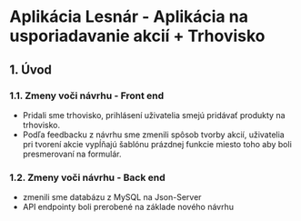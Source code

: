 # Aplikácia Lesnár - Aplikácia na usporiadavanie akcií + Trhovisko
## 1. Úvod 
### 1.1. Zmeny voči návrhu - Front end
- Pridali sme trhovisko, prihlásení uživatelia smejú pridávať produkty na trhovisko.
- Podľa feedbacku z návrhu sme zmenili spôsob tvorby akcií, uživatelia pri tvorení akcie vypĺňajú šablónu prázdnej funkcie miesto toho aby boli presmerovaní na formulár.
### 1.2. Zmeny voči návrhu - Back end
- zmenili sme databázu z MySQL na Json-Server
- API endpointy boli prerobené na základe nového návrhu
